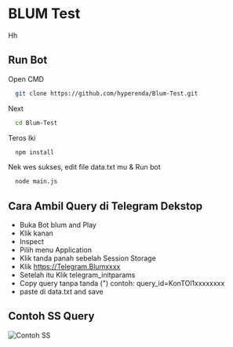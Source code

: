 
# BLUM Test

Hh


## Run Bot
Open CMD 

```bash
  git clone https://github.com/hyperenda/Blum-Test.git
```

Next

```bash
  cd Blum-Test
```

Teros Iki

```bash
  npm install
```

Nek wes sukses, edit file data.txt mu & Run bot

```bash
  node main.js
```



## Cara Ambil Query di Telegram Dekstop

- Buka Bot blum and Play
- Klik kanan
- Inspect
- Pilih menu Application
- Klik tanda panah sebelah Session Storage
- Klik https://Telegram.Blumxxxx 
- Setelah itu Klik telegram_initparams
- Copy query tanpa tanda (") contoh: query_id=KonTOl1xxxxxxxx
- paste di data.txt and save



## Contoh SS Query

![Contoh SS](https://github.com/user-attachments/assets/3213bd83-bc4c-4f06-a868-2d58691098ec)


